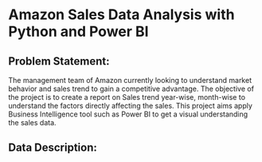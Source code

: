 # Amazon Sales Data Analysis with Python and Power BI
 ## Problem Statement:
The management team of Amazon currently looking to understand market behavior and sales trend to gain a competitive advantage. The objective of the project is to create a report on Sales trend year-wise, month-wise to understand the factors directly affecting the sales. This project aims apply Business Intelligence tool such as Power BI to get a visual understanding the sales data.
## Data Description:
